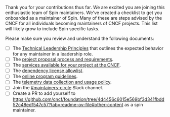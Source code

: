 Thank you for your contributions thus far. We are excited you are joining this enthusiastic team of Spin maintainers. We've created a checklist to get you onboarded as a maintainer of Spin. Many of these are steps advised by the CNCF for all individuals becoming maintainers of CNCF projects. This list will likely grow to include Spin specific tasks.

Please make sure you review and understand the following documents:
- [ ] The [Technical Leadership Principles](https://github.com/cncf/toc/blob/main/PRINCIPLES.md#technical-leadership-principles) that outlines the expected behavior for any maintainer in a leadership role.
- [ ] The [project proposal process and requirements](https://github.com/cncf/toc/blob/main/process/README.md).
- [ ] The [services available for your project at the CNCF](https://contribute.cncf.io/resources/project-services/).
- [ ] The [dependency license allowlist](https://github.com/cncf/foundation/blob/main/allowed-third-party-license-policy.md#approved-licenses-for-allowlist).
- [ ] The [online program guidelines](https://github.com/cncf/foundation/blob/main/online-programs-guidelines.md).
- [ ] The [telemetry data collection and usage policy](https://www.linuxfoundation.org/legal/telemetry-data-policy).
- [ ] Join the [#maintainers-circle](https://cloud-native.slack.com/archives/C014YQ8CDCG) Slack channel.
- [ ] Create a PR to add yourself to https://github.com/cncf/foundation/tree/4d4456c6015e569bf3d341fbdd52c48edf547c57?tab=readme-ov-file#other-content as a spin maintainer.